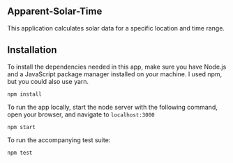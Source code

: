 Apparent-Solar-Time
-------------------

This application calculates solar data for a specific location and time range.

## Installation

To install the dependencies needed in this app, make sure you have Node.js and a JavaScript package manager installed on your machine. I used npm, but you could also use yarn.
 
```
npm install 
```
To run the app locally, start the node server with the following command, open your browser, and navigate to `localhost:3000`

```
npm start
```

To run the accompanying test suite:

```
npm test
```
